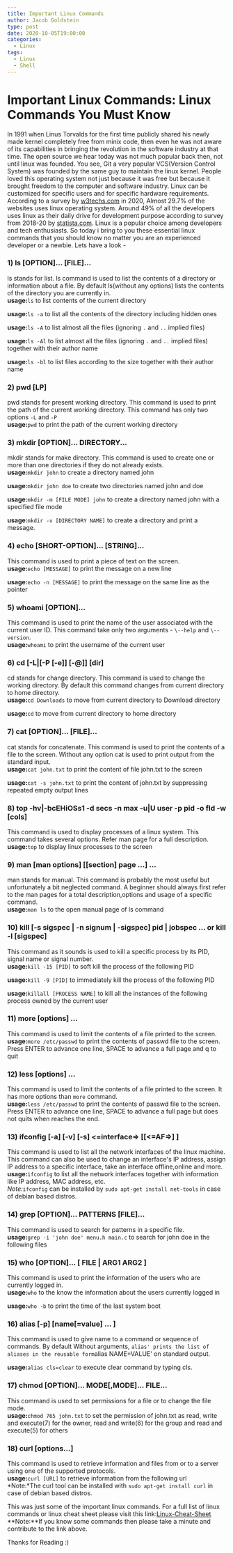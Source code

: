 ```yaml
---
title: Important Linux Commands
author: Jacob Goldstein
type: post
date: 2020-10-05T19:00:00
categories:
  - Linux
tags:
  - Linux
  - Shell
---
```

# Important Linux Commands: Linux Commands You Must Know

In 1991 when Linus Torvalds for the first time publicly shared his newly made kernel completely free from minix code, then even he was not aware of its capabilities in bringing the revolution in the software industry at that time. The open source we hear today was not much popular back then, not until linux was founded. You see, Git a very popular VCS(Version Control System) was founded by the same guy to maintain the linux kernel. People loved this operating system not just because it was free but because it brought freedom to the computer and software industry. Linux can be customized for specific users and for specific hardware requirements.  
According to a survey by [w3techs.com][1] in 2020, Almost 29.7% of the websites uses linux operating system. Around 49% of all the developers uses linux as their daily drive for development purpose according to survey from 2018-20 by [statista.com][2]. Linux is a popular choice among developers and tech enthusiasts. So today i bring to you these essential linux commands that you should know no matter you are an experienced developer or a newbie. Lets have a look -

###  [ ][3] 1) ls [OPTION]... [FILE]... 

ls stands for list. ls command is used to list the contents of a directory or information about a file. By default ls(without any options) lists the contents of the directory you are currently in.  
**usage:**`ls` to list contents of the current directory

**usage:**`ls -a` to list all the contents of the directory including hidden ones

**usage:**`ls -A` to list almost all the files (ignoring `.` and `..` implied files)

**usage:**`ls -Al` to list almost all the files (ignoring `.` and `..` implied files) together with their author name 

**usage:**`ls -bl` to list files according to the size together with their author name

###  [ ][4] 2) pwd [LP] 

pwd stands for present working directory. This command is used to print the path of the current working directory. This command has only two options `-L` and `-P`  
**usage:**`pwd` to print the path of the current working directory

###  [ ][5] 3) mkdir [OPTION]... DIRECTORY... 

mkdir stands for make directory. This command is used to create one or more than one directories if they do not already exists.  
**usage:**`mkdir john` to create a directory named john

**usage:**`mkdir john doe` to create two directories named john and doe

**usage:**`mkdir -m [FILE MODE] john` to create a directory named john with a specified file mode

**usage:**`mkdir -v [DIRECTORY NAME]` to create a directory and print a message.

###  [ ][6] 4) echo [SHORT-OPTION]... [STRING]... 

This command is used to print a piece of text on the screen.  
**usage:**`echo [MESSAGE]` to print the message on a new line

**usage:**`echo -n [MESSAGE]` to print the message on the same line as the pointer

###  [ ][7] 5) whoami [OPTION]... 

This command is used to print the name of the user associated with the current user ID. This command take only two arguments - `\--help` and `\--version`.  
**usage:**`whoami` to print the username of the current user

###  [ ][8] 6) cd [-L|[-P [-e]] [-@]] [dir] 

cd stands for change directory. This command is used to change the working directory. By default this command changes from current directory to home directory.  
**usage:**`cd Downloads` to move from current directory to Download directory

**usage:**`cd` to move from current directory to home directory

###  [ ][9] 7) cat [OPTION]... [FILE]... 

cat stands for concatenate. This command is used to print the contents of a file to the screen. Without any option cat is used to print output from the standard input.  
**usage:**`cat john.txt` to print the content of file john.txt to the screen

**usage:**`cat -s john.txt` to print the content of john.txt by suppressing repeated empty output lines

###  [ ][10] 8) top -hv|-bcEHiOSs1 -d secs -n max -u|U user -p pid -o fld -w [cols] 

This command is used to display processes of a linux system. This command takes several options. Refer man page for a full description.  
**usage:**`top` to display linux processes to the screen

###  [ ][11] 9) man [man options] [[section] page ...] ... 

man stands for manual. This command is probably the most useful but unfortunately a bit neglected command. A beginner should always first refer to the man pages for a total description,options and usage of a specific command.  
**usage:**`man ls` to the open manual page of ls command

###  [ ][12] 10) kill [-s sigspec | -n signum | -sigspec] pid | jobspec ... or kill -l [sigspec] 

This command as it sounds is used to kill a specific process by its PID, signal name or signal number.  
**usage:**`kill -15 [PID]` to soft kill the process of the following PID

**usage:**`kill -9 [PID]` to immediately kill the process of the following PID

**usage:**`killall [PROCESS NAME]` to kill all the instances of the following process owned by the current user

###  [ ][13] 11) more [options] ... 

This command is used to limit the contents of a file printed to the screen.  
**usage:**`more /etc/passwd` to print the contents of passwd file to the screen. Press ENTER to advance one line, SPACE to advance a full page and q to quit

###  [ ][14] 12) less [options] ... 

This command is used to limit the contents of a file printed to the screen. It has more options than `more` command.   
**usage:**`less /etc/passwd` to print the contents of passwd file to the screen. Press ENTER to advance one line, SPACE to advance a full page but does not quits when reaches the end.

###  [ ][15] 13) ifconfig [-a] [-v] [-s] <=interface=> [[<=AF=>] ] 

This command is used to list all the network interfaces of the linux machine. This command can also be used to change an interface's IP address, assign IP address to a specific interface, take an interface offline,online and more.  
**usage:**`ifconfig` to list all the network interfaces together with information like IP address, MAC address, etc.  
_Note:_`ifconfig` can be installed by `sudo apt-get install net-tools` in case of debian based distros. 

###  [ ][16] 14) grep [OPTION]... PATTERNS [FILE]... 

This command is used to search for patterns in a specific file.  
**usage:**`grep -i 'john doe' menu.h main.c` to search for john doe in the following files 

###  [ ][17] 15) who [OPTION]... [ FILE | ARG1 ARG2 ] 

This command is used to print the information of the users who are currently logged in.  
**usage:**`who` to the know the information about the users currently logged in

**usage:**`who -b` to print the time of the last system boot

###  [ ][18] 16) alias [-p] [name[=value] ... ] 

This command is used to give name to a command or sequence of commands. By default Without arguments, `alias' prints the list of aliases in the reusable form`alias NAME=VALUE' on standard output.

**usage:**`alias cls=clear` to execute clear command by typing cls.

###  [ ][19] 17) chmod [OPTION]... MODE[,MODE]... FILE... 

This command is used to set permissions for a file or to change the file mode.  
**usage:**`chmod 765 john.txt` to set the permission of john.txt as read, write and execute(7) for the owner, read and write(6) for the group and read and execute(5) for others

###  [ ][20] 18) curl [options...] 

This command is used to retrieve information and files from or to a server using one of the supported protocols.  
**usage:**`curl [URL]` to retrieve information from the following url  
*Note:*The curl tool can be installed with `sudo apt-get install curl` in case of debian based distros.

This was just some of the important linux commands. For a full list of linux commands or linux cheat sheet please visit this link:[Linux-Cheat-Sheet][21]  
**Note:**If you know some commands then please take a minute and contribute to the link above.

Thanks for Reading :) 

[1]: https://w3techs.com/technologies/details/os-linux
[2]: https://www.statista.com/statistics/869211/worldwide-software-development-operating-system/
[3]: https://dev.to#1-ls-option-file
[4]: https://dev.to#2-pwd-lp
[5]: https://dev.to#3-mkdir-option-directory
[6]: https://dev.to#4-echo-shortoption-string
[7]: https://dev.to#5-whoami-option
[8]: https://dev.to#6-cd-lp-e-dir
[9]: https://dev.to#7-cat-option-file
[10]: https://dev.to#8-top-hvbcehioss1-d-secs-n-max-uu-user-p-pid-o-fld-w-cols
[11]: https://dev.to#9-man-man-options-section-page-
[12]: https://dev.to#10-kill-s-sigspec-n-signum-sigspec-pid-jobspec-or-kill-l-sigspec
[13]: https://dev.to#11-more-options-
[14]: https://dev.to#12-less-options-
[15]: https://dev.to#13-ifconfig-a-v-s-ltinterfacegt-ltafgt-
[16]: https://dev.to#14-grep-option-patterns-file
[17]: https://dev.to#15-who-option-file-arg1-arg2-
[18]: https://dev.to#16-alias-p-namevalue-
[19]: https://dev.to#17-chmod-option-modemode-file
[20]: https://dev.to#18-curl-options
[21]: https://github.com/chaitanya4vedi/Linux-Cheat-Sheet/blob/master/README.md

  
